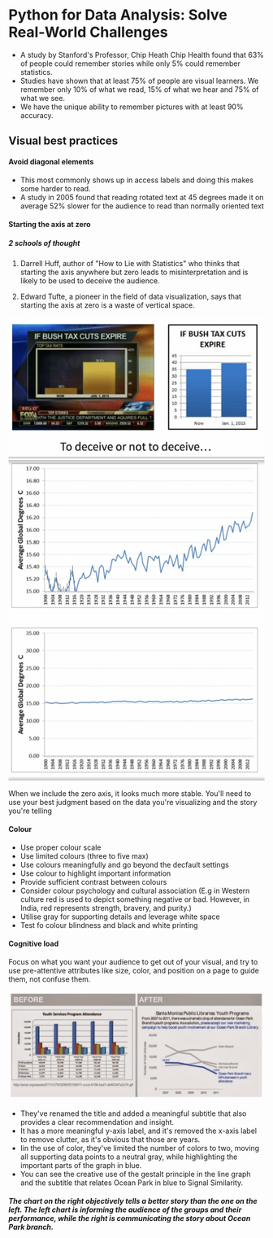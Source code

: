 # Python for Data Analysis: Solve Real-World Challenges

- A study by Stanford's Professor, Chip Heath Chip Health found that 63% of people could remember stories while only 5% could remember statistics.
- Studies have shown that at least 75% of people are visual learners. We remember only 10% of what we read, 15% of what we hear and 75% of what we see.
- We have the unique ability to remember pictures with at least 90% accuracy.

## Visual best practices

#### Avoid diagonal elements
- This most commonly shows up in access labels and doing this makes some harder to read. 
- A study in 2005 found that reading rotated text at 45 degrees made it on average 52% slower for the audience to read than normally oriented text

#### Starting the axis at zero

##### 2 schools of thought

1. Darrell Huff, author of "How to Lie with Statistics" who thinks that starting the axis anywhere but zero leads to misinterpretation and is likely to be used to deceive the audience.

2. Edward Tufte, a pioneer in the field of data visualization, says that starting the axis at zero is a waste of vertical space.

![Alt text](image/image-1.png)
![Alt text](image/image-2.png)

When we include the zero axis, it looks much more stable. You'll need to use your best judgment based on the data you're visualizing and the story you're telling

#### Colour

- Use proper colour scale
- Use limited colours (three to five max)
- Use colours meaningfully and go beyond the decfault settings
- Use colour to highlight important information
- Provide sufficient contrast between colours
- Consider colour psychology and cultural association (E.g in Western culture red is used to depict something negative or bad. However, in India, red represents strength, bravery, and purity.)
- Utilise gray for supporting details and leverage white space
- Test fo colour blindness and black and white printing

#### Cognitive load

Focus on what you want your audience to get out of your visual, and try to use pre-attentive attributes like size, color, and position on a page to guide them, not confuse them.

![Alt text](image/image-3.png)

- They've renamed the title and added a meaningful subtitle that also provides a clear recommendation and insight. 
- It has a more meaningful y-axis label, and it's removed the x-axis label to remove clutter, as it's obvious that those are years. 
- Iin the use of color, they've limited the number of colors to two, moving all supporting data points to a neutral gray, while highlighting the important parts of the graph in blue. 
- You can see the creative use of the gestalt principle in the line graph and the subtitle that relates Ocean Park in blue to Signal Similarity. 

##### The chart on the right objectively tells a better story than the one on the left. The left chart is informing the audience of the groups and their performance, while the right is communicating the story about Ocean Park branch.
 